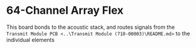 # 64-Channel Array Flex
This board bonds to the acoustic stack, and routes signals from the `Transmit Module PCB <..\Transmit Module (710-00003)\README.md>` to the individual elements 